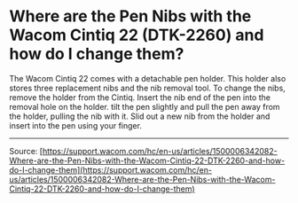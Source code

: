 # Where are the Pen Nibs with the Wacom Cintiq 22 (DTK-2260) and how do I change them?

The Wacom Cintiq 22 comes with a detachable pen holder. This holder also stores three replacement nibs and the nib removal tool. To change the nibs, remove the holder from the Cintiq. Insert the nib end of the pen into the removal hole on the holder. tilt the pen slightly and pull the pen away from the holder, pulling the nib with it. Slid out a new nib from the holder and insert into the pen using your finger.

---
Source: [https://support.wacom.com/hc/en-us/articles/1500006342082-Where-are-the-Pen-Nibs-with-the-Wacom-Cintiq-22-DTK-2260-and-how-do-I-change-them](https://support.wacom.com/hc/en-us/articles/1500006342082-Where-are-the-Pen-Nibs-with-the-Wacom-Cintiq-22-DTK-2260-and-how-do-I-change-them)
